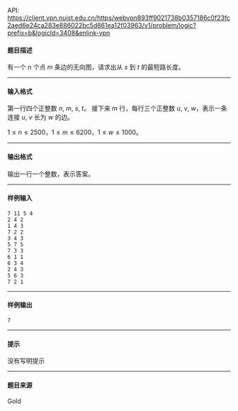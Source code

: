 API: https://client.vpn.nuist.edu.cn/https/webvpn893ff9021738b0357186c0f23fc2aed6e24ca283e886022bc5d861ea12f03963/v1/problem/logic?prefix=b&logicId=3408&enlink-vpn

#### 题目描述

有一个 $n$ 个点 $m$ 条边的无向图，请求出从 $s$ 到 $t$ 的最短路长度。

---

#### 输入格式

第一行四个正整数 $n$, $m$, $s$, $t$。 接下来 $m$ 行，每行三个正整数 $u$, $v$, $w$，表示一条连接 $u$, $v$ 长为 $w$ 的边。

$1 \le n \le 2500$，$1 \le m \le 6200$，$1 \le w \le 1000$。

---

#### 输出格式

输出一行一个整数，表示答案。

---

#### 样例输入
```
7 11 5 4
2 4 2
1 4 3
7 2 2
3 4 3
5 7 5
7 3 3
6 1 1
6 3 4
2 4 3
5 6 3
7 2 1
```

---

#### 样例输出
```
7
```

---

#### 提示

没有写明提示

---

#### 题目来源

Gold